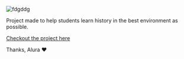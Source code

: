 

![fdgddg](https://user-images.githubusercontent.com/61792159/90049130-c66ffb00-dcaa-11ea-866a-cfba0783a518.png)


Project made to help students learn history in the best environment as possible.

[Checkout the project here](https://historiaflix.netlify.app/)

Thanks, Alura :heart: 

